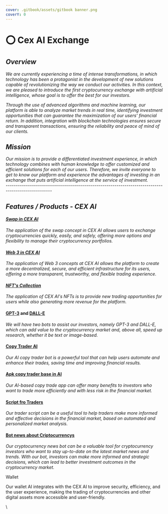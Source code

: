 ```yaml
---
cover: .gitbook/assets/gitbook banner.png
coverY: 0
---
```


# ⭕ Cex AI Exchange

## _Overview_

_We are currently experiencing a time of intense transformations, in which technology has been a protagonist in the development of new solutions capable of revolutionizing the way we conduct our activities. In this context, we are pleased to introduce the first cryptocurrency exchange with artificial intelligence, whose goal is to offer the best for our investors._

_Through the use of advanced algorithms and machine learning, our platform is able to analyze market trends in real time, identifying investment opportunities that can guarantee the maximization of our users' financial return. In addition, integration with blockchain technologies ensures secure and transparent transactions, ensuring the reliability and peace of mind of our clients._

## _Mission_

_Our mission is to provide a differentiated investment experience, in which technology combines with human knowledge to offer customized and efficient solutions for each of our users. Therefore, we invite everyone to get to know our platform and experience the advantages of investing in an exchange that puts artificial intelligence at the service of investment._\
_-----------------------------------------------------------------------------------------------------_

## _Features / Products - CEX AI_

#### __[_Swap  in CEX AI_](broken-reference)__

_The application of the swap concept in CEX AI allows users to exchange cryptocurrencies quickly, easily, and safely, offering more options and flexibility to manage their cryptocurrency portfolios._

#### __[_Web 3 in CEX AI_](features/web-3.md)__

_The application of Web 3 concepts at CEX AI allows the platform to create a more decentralized, secure, and efficient infrastructure for its users, offering a more transparent, trustworthy, and flexible trading experience._

#### __[_NFT's Collection_](./#nfts-collection)__

_The application of CEX AI's NFTs is to provide new trading opportunities for users while also generating more revenue for the platform._

#### [GPT-3](features/bot-gpt3-ia.md) and [DALL-E ](features/bot-dall-e-ia.md)

_We will have two bots to assist our investors, namely GPT-3 and DALL-E, which can add value to the cryptocurrency market and, above all, speed up research, whether it be text or image-based._

#### [Copy Trader AI](./#copy-trader-ai)

_Our AI copy trader bot is a powerful tool that can help users automate and enhance their trades, saving time and improving financial results._

#### [Apk copy trader base in AI](./#apk-copy-trader-base-in-ai)

_Our AI-based copy trade app can offer many benefits to investors who want to trade more efficiently and with less risk in the financial market._

#### [Script fro Traders ](./#script-fro-traders)

_Our trader script can be a useful tool to help traders make more informed and effective decisions in the financial market, based on automated and personalized market analysis._

#### [Bot news about Criptocurrencys](./#bot-news-about-criptocurrencys)

_Our cryptocurrency news bot can be a valuable tool for cryptocurrency investors who want to stay up-to-date on the latest market news and trends. With our bot, investors can make more informed and strategic decisions, which can lead to better investment outcomes in the cryptocurrency market._

Wallet&#x20;

Our wallet AI integrates with the CEX AI to improve security, efficiency, and the user experience, making the trading of cryptocurrencies and other digital assets more accessible and user-friendly.

\
